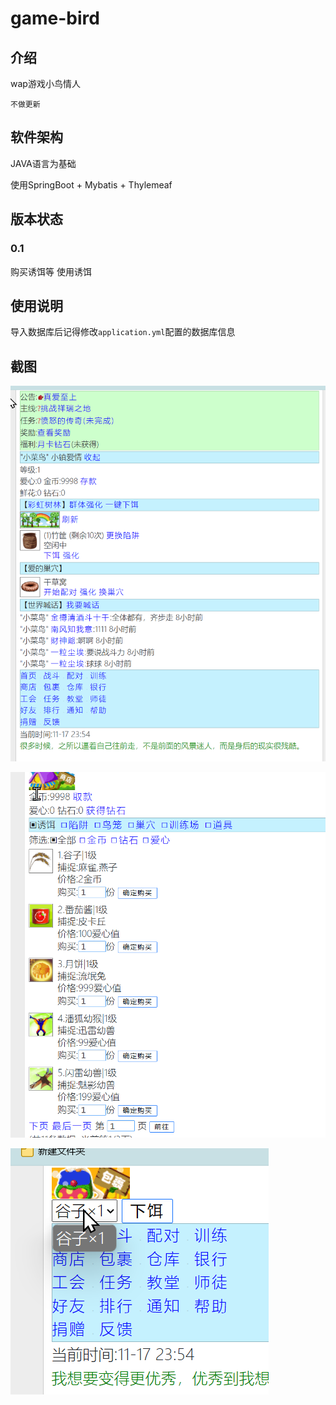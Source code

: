 # game-bird

## 介绍

wap游戏小鸟情人

`不做更新`

## 软件架构

JAVA语言为基础

使用SpringBoot + Mybatis + Thylemeaf

## 版本状态

### 0.1
购买诱饵等
使用诱饵


## 使用说明

导入数据库后记得修改`application.yml`配置的数据库信息


## 截图

![](./screenshot/msedge_kBB3OpU6qk.png)

![](./screenshot/msedge_QKjIDp9rRm.png)

![](./screenshot/msedge_ufSK5zEqOu.png)

